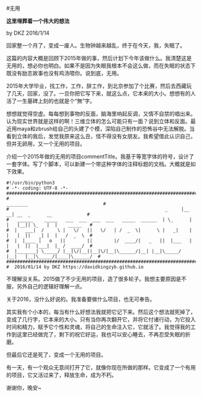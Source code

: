 #无用

**这里埋葬着一个伟大的想法**

by DKZ 2016/1/14



回家整一个月了，变成一废人。生物钟越来越乱，终于在今天，我，失眠了。

这篇的内容大概是回顾下2015年做的事，然后计划下今年该做什么。我清楚这是无用的，想必你也明白。如果不是因为失眠我根本不会这么做，而在失眠的状态下既没有励志故事也没有鸡汤喂你。说到底，无用。

2015年大学毕业，找工作，工作，辞工作，到北京参加了个比赛，然后去西藏玩了几天，回家，没了。一旦你把它写下来，就这么点，它本来的大小。想想有的人活了一生墓碑上刻的也就是个“無”字。

想想就觉得空虚。每每想到事物的反面，脑海里响起反调，又情不自禁的唱出来。认为现实世界就是这样的啊！三维立体的怎么可能只有一面？说到立体和反面。最近用maya和zbrush给自己的头建了个模，深陷自己制作的恐怖谷中无法解脱。当看到立体的我后，发觉我原来这么丑，怪不得没有女朋友。我希望借此认识自己，但并无卵用，又一个无用的项目。

介绍一个2015年做的无用的项目commentTitle。我基于等宽字体的符号，设计了一套字体。写了个脚本，可以新建一个带这种字体的注释标题的文档。大概就是如下效果。

```
#!/usr/bin/python3
# -*- coding: UTF-8 -*-
#######################################################################################################
#                                                                 ________                            #  
#                                                          _     |__    __| __  _      __             #  
#   ______    _____   ___  ___  ___  ___   _____  ______  | \_      |  |   |__|| \_   |  |    _____   #  
#  |   ___|  /     \ |   \/   ||   \/   | /  _  \|      \ |   _|    |  |   |  ||   _| |  |   /  _  \  #  
#  |  |____ |   o   ||        ||        |/  ____/|   _   ||  |___   |  |   |  ||  |___|  |_ /  ____/  #  
#  |_______| \_____/ |__|\/|__||__|\/|__|\______/|__| |__|\_____/   |__|   |__|\_____/|____|\______/  #  
#######################################################################################################
#  2016/01/14 by DKZ https://davidkingzyb.github.io
```

不理解没关系。2015做了不少无用的项目，造了很多轮子。我想主要原因是不服，另外自己的逻辑好理解一点。

关于2016，没什么好说的。我准备要做什么项目，也无可奉告。

其实我有个小本的，每当有什么好想法我就把它记下来。然后这个想法就死掉了，变成了几行字，它本来的大小。只有当你再次翻开它，并将它付诸行动，为它投入时间和精力，赋予它个性和灵魂，将自己的生命注入它，它就活了。我觉得我的工作到这里已经做完了，剩下的祝它好运，我也可以安心睡去，不再忍受失眠的折磨。

但最后它还是死了，变成一个无用的项目。

有一天，有一个观众无意间打开了它，就像你现在所做的那样。它变成了一个有用的项目，它又活过来了，释放生命，成为不朽。

谢谢你，晚安~




